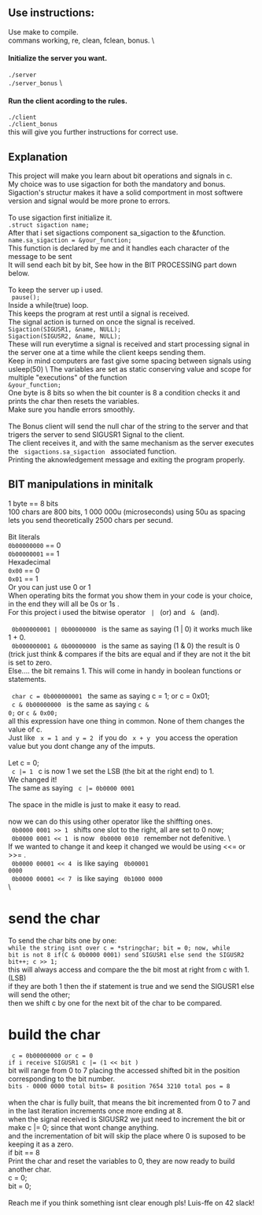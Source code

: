 ## Use instructions:

Use make to compile. \
commans working, re, clean, fclean, bonus. \

#### Initialize the server you want.
<code>./server</code> \
<code>./server_bonus</code> \

#### Run the client acording to the rules.
<code>./client</code> \
<code>./client_bonus</code> \
this will give you further instructions for correct use. 

## Explanation

This project will make you learn about bit operations and signals in c. \
My choice was to use sigaction for both the mandatory and bonus. \
Sigaction's structur makes it have a solid comportment in most softwere version and signal would be more prone to errors. \
\
To use sigaction first initialize it. \
<code>.struct sigaction name; </code> \
After that i set sigactions component sa_sigaction to the &function. \
<code>name.sa_sigaction = &your_function;  </code>  \
This function is declared by me and it handles each character of the message to be sent \
It will send each bit by bit, See how in the BIT PROCESSING part down below. \
\
To keep the server up i used. \
<code> pause(); </code>  \
Inside a while(true) loop. \
This keeps the program at rest until a signal is received. \
The signal action is turned on once the signal is received. \
<code>Sigaction(SIGUSR1, &name, NULL); </code> \
<code>Sigaction(SIGUSR2, &name, NULL); </code> \
These will run everytime a signal is received and start processing signal in the server one at a time while the client keeps sending them. \
Keep in mind computers are fast give some spacing between signals using </code> usleep(50) </code>  \ 
The variables are set as static conserving value and scope for multiple "executions" of the function <code> &your_function;  </code>  \
One byte is 8 bits so when the bit counter is 8 a condition checks it and prints the char then resets the variables. \
Make sure you handle errors smoothly. \
\
The Bonus client will send the null char of the string to the server and that trigers the server to send SIGUSR1 Signal to the client. \
The client receives it, and with the same mechanism as the server executes the  <code> sigactions.sa_sigaction  </code>  associated function. \
Printing the aknowledgement message and exiting the program properly. 

## BIT manipulations in minitalk
1 byte == 8 bits \
100 chars are 800 bits, 1 000 000u (microseconds) using 50u as spacing lets you send theoretically 2500 chars per secund. \
\
Bit literals \
<code>0b00000000</code> == 0 \
<code>0b00000001</code> == 1 \
Hexadecimal \
<code>0x00</code> == 0 \
<code>0x01</code> == 1 \
Or you can just use 0 or 1 \
When operating bits the format you show them in your code is your choice, in the end they will all be 0s or 1s . \
For this project i used the bitwise operator  <code> | </code> (or)  and  <code> & </code> (and). \
\
<code> 0b000000001  |  0b00000000 </code>  is the same as saying (1 | 0) it works much like 1 + 0. \
<code> 0b000000001  &  0b00000000 </code>  is the same as saying (1 & 0) the result is 0 (trick just think & compares if the bits are equal and if they are not it the bit is set to zero. \
Else.... the bit remains 1. This will come in handy in boolean functions or statements. \
\
<code> char c = 0b000000001  </code>  the same as saying c = 1; or c = 0x01; \
<code> c  &  0b00000000 </code>  is the same as saying <code>c & 0;</code> or <code>c & 0x00;</code> \
all this expression have one thing in common. None of them changes the value of c.  \
Just like <code> x = 1 and y = 2  </code>    if you do <code> x + y </code> you access the operation value but you dont change any of the imputs. \
\
Let c = 0; \
<code> c |= 1 </code>  c is now 1 we set the LSB (the bit at the right end) to 1. \
We changed it! \
The same as saying <code> c |= 0b0000 0001 </code> \
\
The space in the midle is just to make it easy to read. \
\
now we can do this using other operator like the shiffting ones. \
<code> 0b0000 0001 >> 1 </code> shifts one slot to the right, all are set to 0 now;  \
<code> 0b0000 0001 << 1 </code> is now <code> 0b0000 0010 </code> remember not defenitive.  \  
If we wanted to change it and keep it changed we would be using <<= or >>= . \
<code> 0b0000 00001 << 4 </code> is like saying <code> 0b00001 0000 </code> \
<code> 0b0000 00001 << 7 </code> is like saying <code> 0b1000 0000 </code> \

# send the char
To send the char bits one by one:  \
<code>while the string isnt over
c = *stringchar;
bit = 0;
now, while bit is not 8
if(C & 0b0000 0001)
      send SIGUSR1
else
      send the SIGUSR2
bit++;
c >> 1;
</code> \
this will always access and compare the the bit most at right from c with 1. (LSB) \
if they are both 1 then the if statement is true and we send the SIGUSR1 else will send the other; \
then we shift c by one for the next bit of the char to be compared.

# build the char
<code> c = 0b00000000    or   c = 0  </code>  \
<code>if i receive SIGUSR1
c |= (1 << bit )</code> \
bit will range from 0 to 7 placing the accessed shifted bit in the position corresponding to the bit number. \
<code>bits  -  0000 0000   total bits= 8
position 7654 3210   total pos = 8 </code> \
when the char is fully built, that means the bit incremented from 0 to 7 and in the last iteration increments once more ending at 8. \
when the signal received is SIGUSR2 we just need to increment the bit or make c |= 0; since that wont change anything. \
and the incrementation of bit will skip the place where 0 is suposed to be keeping it as a zero. \
if bit == 8 \
Print the char and reset the variables to 0, they are now ready to build another char. \
c = 0; \
bit = 0; \
\
Reach me if you think something isnt clear enough pls! Luis-ffe on 42 slack!


